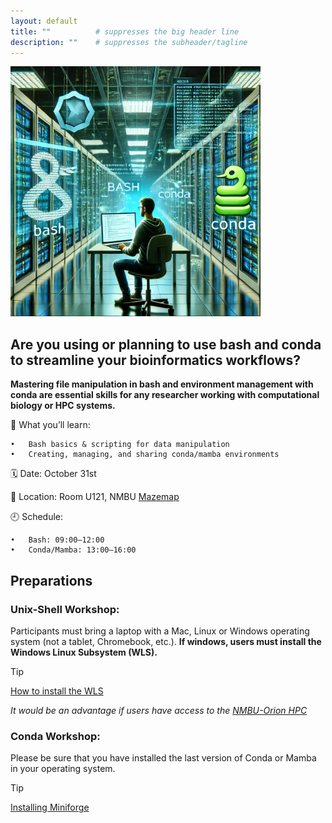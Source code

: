 ```yaml
---
layout: default
title: ""          # suppresses the big header line
description: ""    # suppresses the subheader/tagline
---
```


<img src="https://github.com/avera1988/2025-10-31-NMBU_BASHandCONDA.github.io/raw/main/images/bashconda.jpg" alt="Bash & Conda" height="400">




## Are you using or planning to use bash and conda to streamline your bioinformatics workflows?

**Mastering file manipulation in bash and environment management with conda are essential skills for any researcher working with computational biology or HPC systems.**


🔧 What you’ll learn:

    •	Bash basics & scripting for data manipulation
    •	Creating, managing, and sharing conda/mamba environments


🗓️ Date: October 31st

📍 Location: Room U121, NMBU [Mazemap](https://link.mazemap.com/XMsJP9tR)

🕘 Schedule:

    •	Bash: 09:00–12:00
    •	Conda/Mamba: 13:00–16:00

## Preparations

### Unix-Shell Workshop:

Participants must bring a laptop with a Mac, Linux or Windows operating system (not a tablet, Chromebook, etc.). **If windows, users must install the Windows Linux Subsystem (WLS).**
> [!TIP]
> [How to install the WLS](https://learn.microsoft.com/en-us/windows/wsl/install)

*It would be an advantage if users have access to the [NMBU-Orion HPC](https://orion.nmbu.no/)* 

### Conda Workshop:

Please be sure that you have installed the last version of Conda or Mamba in your operating system. 

> [!TIP]
> [Installing Miniforge](https://github.com/conda-forge/miniforge#install)

